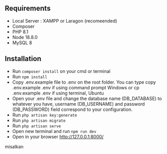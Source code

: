 ## Requirements
- Local Server : XAMPP or Laragon (recomeended)
- Composer
- PHP 8.1
- Node 18.8.0
- MySQL 8

## Installation
- Run ```composer install``` on your cmd or terminal
- Run ```npm install```
- Copy .env.example file to .env on the root folder. You can type copy .env.example .env if using command prompt Windows or cp .env.example .env if using terminal, Ubuntu
- Open your .env file and change the database name (DB_DATABASE) to whatever you have, username (DB_USERNAME) and password (DB_PASSWORD) field correspond to your configuration.
- Run ```php artisan key:generate```
- Run ```php artisan migrate```
- Run ```php artisan serve```
- Open new terminal and run ```npm run dev```
- Open in your browser http://127.0.0.1:8000/

misalkan
